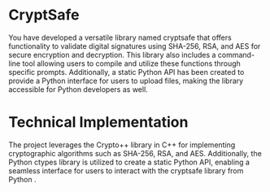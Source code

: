 # CryptSafe
 You have developed a versatile library named cryptsafe that offers functionality to validate digital signatures using SHA-256, RSA, and AES for secure encryption and decryption. This library also includes a command-line tool allowing users to compile and utilize these functions through specific prompts. Additionally, a static Python API has been created to provide a Python interface for users to upload files, making the library accessible for Python developers as well.

# Technical Implementation
  The project leverages the Crypto++ library in C++ for implementing cryptographic algorithms such as SHA-256, RSA, and AES. Additionally, the Python ctypes library is utilized to create a static Python API, enabling a seamless interface for users to interact with the cryptsafe library from Python . 
